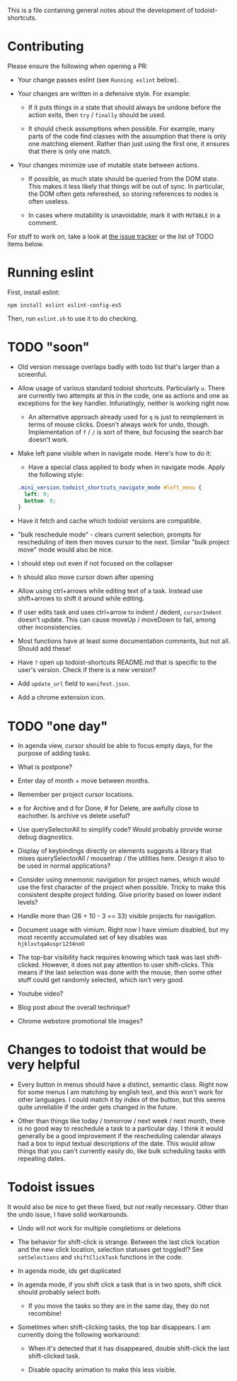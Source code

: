 This is a file containing general notes about the development of
todoist-shortcuts.

# Contributing

Please ensure the following when opening a PR:

* Your change passes eslint (see `Running eslint` below).

* Your changes are written in a defensive style.  For example:

  - If it puts things in a state that should always be undone before the
action exits, then `try` / `finally` should be used.

  - It should check assumptions when possible.  For example, many parts of the
code find classes with the assumption that there is only one matching
element.  Rather than just using the first one, it ensures that there is
only one match.

* Your changes minimize use of mutable state between actions.

  - If possible, as much state should be queried from the DOM state.  This
makes it less likely that things will be out of sync.  In particular, the DOM
often gets refereshed, so storing references to nodes is often useless.

  - In cases where mutability is unavoidable, mark it with `MUTABLE` in a
comment.

For stuff to work on, take a look at [the issue
tracker](https://github.com/mgsloan/todoist-shortcuts/issues) or the list of
TODO items below.

# Running eslint

First, install eslint:

```
npm install eslint eslint-config-es5
```

Then, run `eslint.sh` to use it to do checking.

# TODO "soon"

* Old version message overlaps badly with todo list that's larger than a screenful.

* Allow usage of various standard todoist shortcuts.  Particularly `u`.  There
are currently two attempts at this in the code, one as actions and one as
exceptions for the key handler.  Infuriatingly, neither is working right
now.

  - An alternative approach already used for `q` is just to reimplement in terms
    of mouse clicks. Doesn't always work for undo, though. Implementation of `f`
    / `/` is sort of there, but focusing the search bar doesn't work.

* Make left pane visible when in navigate mode.  Here's how to do it:

  - Have a special class applied to body when in navigate mode.  Apply the
    following style:

  ```css
  .mini_version.todoist_shortcuts_navigate_mode #left_menu {
    left: 0;
    bottom: 0;
  }
  ```

* Have it fetch and cache which todoist versions are compatible.

* "bulk reschedule mode" - clears current selection, prompts for
rescheduling of item then moves cursor to the next.  Similar "bulk project
move" mode would also be nice.

* l should step out even if not focused on the collapser

* h should also move cursor down after opening

* Allow using ctrl+arrows while editing text of a task. Instead use
  shift+arrows to shift it around while editing.

* If user edits task and uses ctrl+arrow to indent / dedent, `cursorIndent`
doesn't update.  This can cause moveUp / moveDown to fail, among other
inconsistencies.

* Most functions have at least some documentation comments, but not all.
Should add these!

* Have `?` open up todoist-shortcuts README.md that is specific to the user's
  version.  Check if there is a new version?

* Add `update_url` field to `manifest.json`.

* Add a chrome extension icon.

# TODO "one day"

* In agenda view, cursor should be able to focus empty days, for the purpose
of adding tasks.

* What is postpone?

* Enter day of month + move between months.

* Remember per project cursor locations.

* e for Archive and d for Done, # for Delete, are awfully close to
eachother.  Is archive vs delete useful?

* Use querySelectorAll to simplify code?  Would probably provide worse debug
diagnostics.

* Display of keybindings directly on elements suggests a library that mixes
querySelectorAll / mousetrap / the utilities here.  Design it also to be used
in normal applications?

* Consider using mnemonic navigation for project names, which would use the
first character of the project when possible.  Tricky to make this consistent
despite project folding.  Give priority based on lower indent levels?

* Handle more than (26 + 10 - 3 == 33) visible projects for navigation.

* Document usage with vimium.  Right now I have vimium disabled, but my most
recently accumulated set of key disables was `hjklxvtqaAuspr1234noO`

* The top-bar visibility hack requires knowing which task was last shift-
clicked.  However, it does not pay attention to user shift-clicks.  This means
if the last selection was done with the mouse, then some other stuff could get
randomly selected, which isn't very good.

* Youtube video?

* Blog post about the overall technique?

* Chrome webstore promotional tile images?

# Changes to todoist that would be very helpful

* Every button in menus should have a distinct, semantic class.  Right now for
some menus I am matching by english text, and this won't work for other
languages.  I could match it by index of the button, but this seems quite
unreliable if the order gets changed in the future.

* Other than things like today / tomorrow / next week / next month, there is
no good way to reschedule a task to a particular day.  I think it would
generally be a good improvement if the rescheduling calendar always had a
box to input textual descriptions of the date.  This would allow things that
you can't currently easily do, like bulk scheduling tasks with repeating
dates.

# Todoist issues

It would also be nice to get these fixed, but not really necessary.  Other
than the undo issue, I have solid workarounds.

* Undo will not work for multiple completions or deletions

* The behavior for shift-click is strange.  Between the last click location
and the new click location, selection statuses get toggled!?  See
`setSelections` and `shiftClickTask` functions in the code.

* In agenda mode, ids get duplicated

* In agenda mode, if you shift click a task that is in two spots, shift click
  should probably select both.

  - If you move the tasks so they are in the same day, they do not recombine!

* Sometimes when shift-clicking tasks, the top bar disappears.  I am currently
  doing the following workaround:

  - When it's detected that it has disappeared, double shift-click the last
    shift-clicked task.

  - Disable opacity animation to make this less visible.
